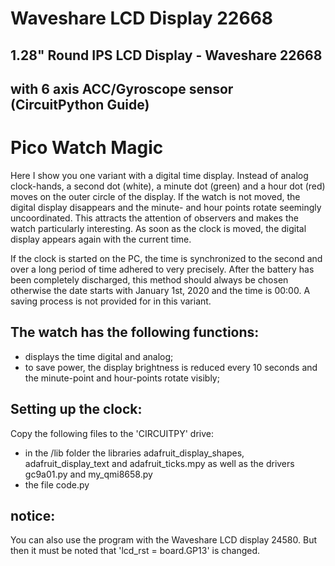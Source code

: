 # Waveshare LCD Display 22668
## 1.28" Round IPS LCD Display - Waveshare 22668 
## with 6 axis ACC/Gyroscope sensor (CircuitPython Guide)

# Pico Watch Magic

Here I show you one variant with a digital time display. Instead of analog clock-hands, a second dot (white),
a minute dot (green) and a hour dot (red) moves on the outer circle of the display. If the watch is not
moved, the digital display disappears and the minute- and hour points rotate seemingly uncoordinated. This
attracts the attention of observers and makes the watch particularly interesting. As soon as the clock is moved,
the digital display appears again with the current time.

If the clock is started on the PC, the time is synchronized to the second and over a long period of time
adhered to very precisely. After the battery has been completely discharged, this method should always be chosen
otherwise the date starts with January 1st, 2020 and the time is 00:00. A saving process is not provided for in
this variant.

## The watch has the following functions:

- displays the time digital and analog;
- to save power, the display brightness is reduced every 10 seconds and the
  minute-point and hour-points rotate visibly; 

## Setting up the clock:

Copy the following files to the 'CIRCUITPY' drive:

- in the /lib folder the libraries adafruit_display_shapes, adafruit_display_text and adafruit_ticks.mpy
  as well as the drivers gc9a01.py and my_qmi8658.py
- the file code.py

## notice:

You can also use the program with the Waveshare LCD display 24580. But then it must be noted that
'lcd_rst = board.GP13' is changed.

